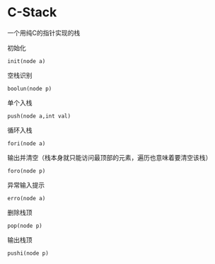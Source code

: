 # C-Stack
一个用纯C的指针实现的栈

   初始化

    init(node a)

   空栈识别

    boolun(node p)

   单个入栈
   
    push(node a,int val)

   循环入栈

    fori(node a)

   输出并清空（栈本身就只能访问最顶部的元素，遍历也意味着要清空该栈）

    foro(node p)

   异常输入提示

    erro(node a)

   删除栈顶

    pop(node p)

   输出栈顶
   
    pushi(node p)

    
